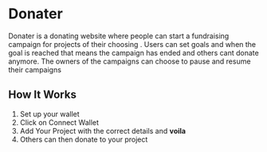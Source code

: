 # Donater  
Donater is a donating website where people can start a fundraising campaign for projects of their choosing . Users can set goals and when the goal is reached that means the campaign has ended and others cant donate anymore. The owners of the campaigns can choose to pause and resume their campaigns

## How It Works
1. Set up your wallet
2. Click on Connect Wallet
3. Add Your Project with the correct details and **voila**
4. Others can then donate to your project

